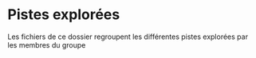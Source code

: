  # Pistes explorées 
 
 Les fichiers de ce dossier regroupent les différentes pistes explorées par les membres du groupe
